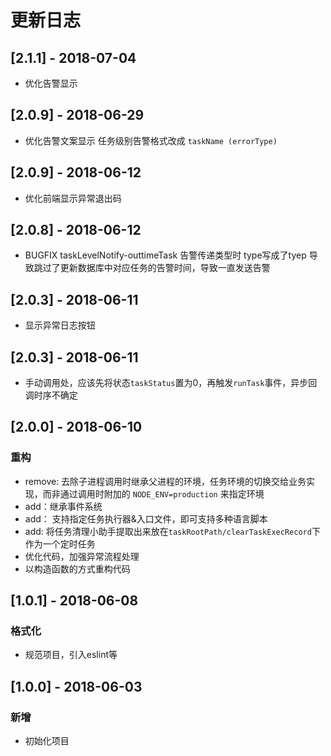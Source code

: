 # 更新日志
## [2.1.1] - 2018-07-04

* 优化告警显示

## [2.0.9] - 2018-06-29

* 优化告警文案显示 任务级别告警格式改成 `taskName (errorType)`
## [2.0.9] - 2018-06-12

* 优化前端显示异常退出码

## [2.0.8] - 2018-06-12

* BUGFIX taskLevelNotify-outtimeTask 告警传递类型时 type写成了tyep 导致跳过了更新数据库中对应任务的告警时间，导致一直发送告警

## [2.0.3] - 2018-06-11

* 显示异常日志按钮

## [2.0.3] - 2018-06-11

* 手动调用处，应该先将状态`taskStatus`置为0，再触发`runTask`事件，异步回调时序不确定

## [2.0.0] - 2018-06-10

### 重构

* remove: 去除子进程调用时继承父进程的环境，任务环境的切换交给业务实现，而非通过调用时附加的 `NODE_ENV=production` 来指定环境
* add：继承事件系统
* add： 支持指定任务执行器&入口文件，即可支持多种语言脚本
* add: 将任务清理小助手提取出来放在`taskRootPath/clearTaskExecRecord`下作为一个定时任务
* 优化代码，加强异常流程处理
* 以构造函数的方式重构代码

## [1.0.1] - 2018-06-08

### 格式化

* 规范项目，引入eslint等

## [1.0.0] - 2018-06-03

### 新增

* 初始化项目
